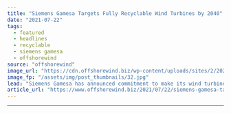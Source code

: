 ```yaml
---
title: "Siemens Gamesa Targets Fully Recyclable Wind Turbines by 2040"
date: "2021-07-22"
tags: 
  - featured
  - headlines
  - recyclable
  - siemens gamesa
  - offshorewind
source: "offshorewind"
image_url: "https://cdn.offshorewind.biz/wp-content/uploads/sites/2/2021/05/31105004/SG-11.0-200-DD.jpg"
image_fp: "/assets/img/post_thumbnails/32.jpg"
lead: "Siemens Gamesa has announced commitment to make its wind turbines fully recyclable by 2040,"
article_url: "https://www.offshorewind.biz/2021/07/22/siemens-gamesa-targets-fully-recyclable-wind-turbines-by-2040/"
---
```


---
